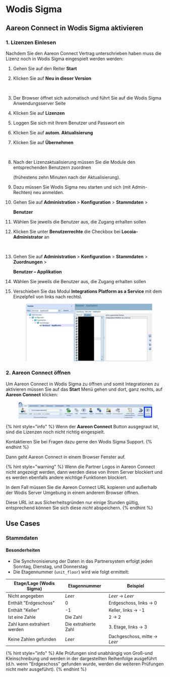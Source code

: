 # Wodis Sigma

## Aareon Connect in Wodis Sigma aktivieren

### 1. Lizenzen Einlesen

Nachdem Sie den Aareon Connect Vertrag unterschrieben haben muss die Lizenz noch in Wodis Sigma eingespielt werden werden:

1. Gehen Sie auf den Reiter **Start**
2.  Klicken Sie auf **Neu in dieser Version**

    <figure><img src="../.gitbook/assets/image (34).png" alt=""><figcaption></figcaption></figure>
3. Der Browser öffnet sich automatisch und führt Sie auf die Wodis Sigma Anwendungsserver Seite
4. Klicken Sie auf **Lizenzen**
5. Loggen Sie sich mit Ihrem Benutzer und Passwort ein
6. Klicken Sie auf **autom. Aktualisierung**
7.  Klicken Sie auf **Übernehmen**

    <figure><img src="../.gitbook/assets/image (35).png" alt=""><figcaption></figcaption></figure>
8.  Nach der Lizenzaktualisierung müssen Sie die Module den entsprechenden Benutzern zuordnen

    (frühestens zehn Minuten nach der Aktualisierung).
9. Dazu müssen Sie Wodis Sigma neu starten und sich (mit Admin-Rechten) neu anmelden.
10. Gehen Sie auf **Administration** > **Konfiguration** > **Stammdaten** >

    **Benutzer**
11. Wählen Sie jeweils die Benutzer aus, die Zugang erhalten sollen
12. Klicken Sie unter **Benutzerrechte** die Checkbox bei **Locoia-Administrator** an

    <figure><img src="../.gitbook/assets/Screenshot 2024-01-22 at 14.34.14.png" alt=""><figcaption></figcaption></figure>
13. Gehen Sie auf **Administration** > **Konfiguration** > **Stammdaten** > **Zuordnungen** >

    **Benutzer – Applikation**
14. Wählen Sie jeweils die Benutzer aus, die Zugang erhalten sollen
15. Verschieben Sie das Modul **Integrations Platform as a Service** mit dem Einzelpfeil von links nach rechts\


    <figure><img src="../.gitbook/assets/image (32).png" alt=""><figcaption></figcaption></figure>

### 2. Aareon Connect öffnen

Um Aareon Connect in Wodis Sigma zu öffnen und somit Integrationen zu aktivieren müssen Sie auf das **Start** Menü gehen und dort, ganz rechts, auf **Aareon Connect** klicken:

<figure><img src="../.gitbook/assets/Bild.png" alt=""><figcaption></figcaption></figure>

{% hint style="info" %}
Wenn der **Aareon Connect** Button ausgegraut ist, sind die Lizenzen noch nicht richtig eingespielt.

Kontaktieren Sie bei Fragen dazu gerne den Wodis Sigma Support.
{% endhint %}

Dann geht Aareon Connect in einem Browser Fenster auf.

{% hint style="warning" %}
Wenn die Partner Logos in Aareon Connect nicht angezeigt werden, dann werden diese von Ihrem Server blockiert und es werden ebenfalls andere wichtige Funktionen blockiert.

In dem Fall müssen Sie die Aareon Connect URL kopieren und außerhalb der Wodis Server Umgebung in einem anderem Browser öffnen.

Diese URL ist aus Sicherheitsgründen nur einige Stunden gültig, entsprechend können Sie sich diese _nicht_ abspeichern.&#x20;
{% endhint %}

## Use Cases

### Stammdaten

#### Besonderheiten

* Die Synchronisierung der Daten in das Partnersystem erfolgt jeden Sonntag, Dienstag, und Donnerstag
* Die Etagennummer (`unit_floor`) wird wie folgt ermittelt:

| Etage/Lage (Wodis Sigma)    | Etagennummer         | Beispiel                      |
| --------------------------- | -------------------- | ----------------------------- |
| Nicht angegeben             | _Leer_               | _Leer_ -> _Leer_              |
| Enthält "Erdgeschoss"       | 0                    | Erdgeschoss, links -> 0       |
| Enthält "Keller"            | -1                   | Keller, links -> -1           |
| Ist eine Zahle              | Die Zahl             | 2 -> 2                        |
| Zahl kann extrahiert werden | Die extrahierte Zahl | 3. Etage, links -> 3          |
| Keine Zahlen gefunden       | _Leer_               | Dachgeschoss, mitte -> _Leer_ |

{% hint style="info" %}
Alle Prüfungen sind unabhängig von Groß-und Kleinschreibung und werden in der dargestellten Reihenfolge ausgeführt (d.h. wenn "Erdgeschoss" gefunden wurde, werden die weiteren Prüfungen nicht mehr ausgeführt).
{% endhint %}
